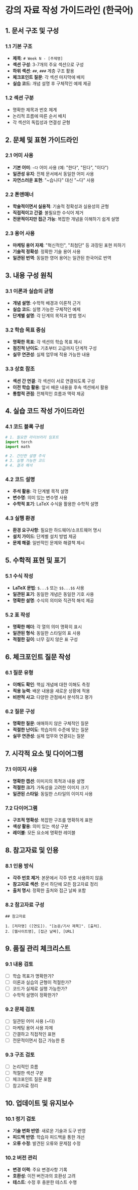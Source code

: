 # 강의 자료 작성 가이드라인 (한국어)

## 1. 문서 구조 및 구성

### 1.1 기본 구조

- **제목**: `# Week N - [주제명]`
- **섹션 구성**: 3-7개의 주요 섹션으로 구성
- **하위 섹션**: `##`, `###` 계층 구조 활용
- **체크포인트 질문**: 각 섹션 마지막에 배치
- **실습 코드**: 개념 설명 후 구체적인 예제 제공

### 1.2 섹션 구분

- 명확한 제목과 번호 체계
- 논리적 흐름에 따른 순서 배치
- 각 섹션의 독립성과 연결성 균형

## 2. 문체 및 표현 가이드라인

### 2.1 어미 사용

- **기본 어미**: `~다` 어미 사용 (예: "한다", "된다", "이다")
- **일관성 유지**: 전체 문서에서 동일한 어미 사용
- **자연스러운 표현**: "~습니다" 대신 "~다" 사용

### 2.2 톤앤매너

- **학술적이면서 실용적**: 기술적 정확성과 실용성의 균형
- **직접적이고 간결**: 불필요한 수식어 제거
- **전문적이지만 접근 가능**: 복잡한 개념을 이해하기 쉽게 설명

### 2.3 용어 사용

- **마케팅 용어 자제**: "혁신적인", "최첨단" 등 과장된 표현 피하기
- **기술적 정확성**: 정확한 기술 용어 사용
- **일관된 번역**: 동일한 영어 용어는 일관된 한국어로 번역

## 3. 내용 구성 원칙

### 3.1 이론과 실습의 균형

- **개념 설명**: 수학적 배경과 이론적 근거
- **실습 코드**: 실행 가능한 구체적인 예제
- **단계별 설명**: 각 단계의 목적과 방법 명시

### 3.2 학습 목표 중심

- **명확한 목표**: 각 섹션의 학습 목표 제시
- **점진적 난이도**: 기초부터 고급까지 단계적 구성
- **실무 연관성**: 실제 업무에 적용 가능한 내용

### 3.3 상호 참조

- **섹션 간 연결**: 각 섹션이 서로 연결되도록 구성
- **이전 학습 활용**: 앞서 배운 내용을 후속 섹션에서 활용
- **통합적 관점**: 전체적인 흐름과 맥락 제공

## 4. 실습 코드 작성 가이드라인

### 4.1 코드 블록 구성

```python
# 1. 필요한 라이브러리 임포트
import torch
import math

# 2. 간단한 설명 주석
# 3. 실행 가능한 코드
# 4. 결과 해석
```

### 4.2 코드 설명

- **주석 활용**: 각 단계별 목적 설명
- **변수명**: 의미 있는 변수명 사용
- **수학적 표기**: LaTeX 수식을 활용한 수학적 설명

### 4.3 실행 환경

- **환경 요구사항**: 필요한 하드웨어/소프트웨어 명시
- **설치 가이드**: 단계별 설치 방법 제공
- **문제 해결**: 일반적인 문제와 해결책 제시

## 5. 수학적 표현 및 표기

### 5.1 수식 작성

- **LaTeX 문법**: `$...$` 또는 `$$...$$` 사용
- **일관된 표기**: 동일한 개념은 동일한 기호 사용
- **명확한 설명**: 수식의 의미와 직관적 해석 제공

### 5.2 표 작성

- **명확한 헤더**: 각 열의 의미 명확히 표시
- **일관된 형식**: 동일한 스타일의 표 사용
- **적절한 길이**: 너무 길지 않은 표 구성

## 6. 체크포인트 질문 작성

### 6.1 질문 유형

- **이해도 확인**: 핵심 개념에 대한 이해도 측정
- **적용 능력**: 배운 내용을 새로운 상황에 적용
- **비판적 사고**: 다양한 관점에서 분석하고 평가

### 6.2 질문 구성

- **명확한 질문**: 애매하지 않은 구체적인 질문
- **적절한 난이도**: 학습자의 수준에 맞는 질문
- **실무 연관성**: 실제 업무와 연결되는 질문

## 7. 시각적 요소 및 다이어그램

### 7.1 이미지 사용

- **명확한 캡션**: 이미지의 목적과 내용 설명
- **적절한 크기**: 가독성을 고려한 이미지 크기
- **일관된 스타일**: 동일한 스타일의 이미지 사용

### 7.2 다이어그램

- **구조적 명확성**: 복잡한 구조를 명확하게 표현
- **색상 활용**: 의미 있는 색상 구분
- **레이블**: 모든 요소에 명확한 레이블

## 8. 참고자료 및 인용

### 8.1 인용 방식

- **각주 번호 제거**: 본문에서 각주 번호 사용하지 않음
- **참고자료 섹션**: 문서 하단에 모든 참고자료 정리
- **출처 명시**: 정확한 출처와 접근 날짜 포함

### 8.2 참고자료 구성

```
## 참고자료

1. [저자명] ([연도]). "[논문/기사 제목]". [출처].
2. [웹사이트명], [접근 날짜], [URL]
```

## 9. 품질 관리 체크리스트

### 9.1 내용 검토

- [ ] 학습 목표가 명확한가?
- [ ] 이론과 실습의 균형이 적절한가?
- [ ] 코드가 실제로 실행 가능한가?
- [ ] 수학적 설명이 정확한가?

### 9.2 문체 검토

- [ ] 일관된 어미 사용 (~다)
- [ ] 마케팅 용어 사용 자제
- [ ] 간결하고 직접적인 표현
- [ ] 전문적이면서 접근 가능한 톤

### 9.3 구조 검토

- [ ] 논리적인 흐름
- [ ] 적절한 섹션 구분
- [ ] 체크포인트 질문 포함
- [ ] 참고자료 정리

## 10. 업데이트 및 유지보수

### 10.1 정기 검토

- **기술 변화 반영**: 새로운 기술과 도구 반영
- **피드백 반영**: 학습자 피드백을 통한 개선
- **오류 수정**: 발견된 오류와 문제점 수정

### 10.2 버전 관리

- **변경 이력**: 주요 변경사항 기록
- **호환성**: 이전 버전과의 호환성 고려
- **테스트**: 수정 후 충분한 테스트 수행

